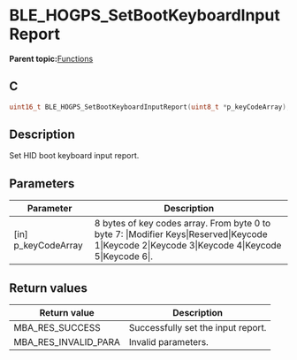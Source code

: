# BLE\_HOGPS\_SetBootKeyboardInputReport

**Parent topic:**[Functions](GUID-9E702AA1-2983-4EA5-8BAD-D1D63600D31F.md)

## C

```c
uint16_t BLE_HOGPS_SetBootKeyboardInputReport(uint8_t *p_keyCodeArray);
```

## Description

Set HID boot keyboard input report.

## Parameters

|Parameter|Description|
|---------|-----------|
|\[in\] p\_keyCodeArray|8 bytes of key codes array. From byte 0 to byte 7: \|Modifier Keys\|Reserved\|Keycode 1\|Keycode 2\|Keycode 3\|Keycode 4\|Keycode 5\|Keycode 6\|.|

## Return values

|Return value|Description|
|------------|-----------|
|MBA\_RES\_SUCCESS|Successfully set the input report.|
|MBA\_RES\_INVALID\_PARA|Invalid parameters.|

